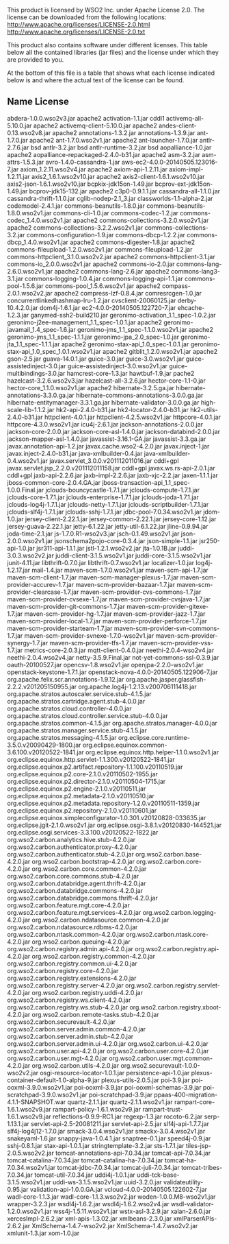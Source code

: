 
This product is licensed by WSO2 Inc. under Apache License 2.0. The license
can be downloaded from the following locations:
	http://www.apache.org/licenses/LICENSE-2.0.html
	http://www.apache.org/licenses/LICENSE-2.0.txt

This product also contains software under different licenses. This table below
all the contained libraries (jar files) and the license under which they are
provided to you.

At the bottom of this file is a table that shows what each license indicated
below is and where the actual text of the license can be found.

Name                                                                            License
---------------------------------------------------------------------------------------------------------
abdera-1.0.0.wso2v3.jar                                                         apache2
activation-1.1.jar                                                              cddl1
activemq-all-5.10.0.jar                                                         apache2
activemq-client-5.10.0.jar                                                      apache2
andes-client-0.13.wso2v8.jar                                                    apache2
annotations-1.3.2.jar
annotations-1.3.9.jar
ant-1.7.0.jar                                                                   apache2
ant-1.7.0.wso2v1.jar                                                            apache2
ant-launcher-1.7.0.jar
antlr-2.7.6.jar                                                                 bsd
antlr-3.2.jar                                                                   bsd
antlr-runtime-3.2.jar                                                           bsd
aopalliance-1.0.jar                                                             apache2
aopalliance-repackaged-2.4.0-b31.jar                                            apache2
asm-3.2.jar
asm-attrs-1.5.3.jar
avro-1.4.0-cassandra-1.jar
aws-ec2-4.0.0-20140505.123016-7.jar
axiom_1.2.11.wso2v4.jar                                                         apache2
axiom-api-1.2.11.jar
axiom-impl-1.2.11.jar
axis2_1.6.1.wso2v10.jar                                                         apache2
axis2-client-1.6.1.wso2v10.jar
axis2-json-1.6.1.wso2v10.jar
bcpkix-jdk15on-1.49.jar
bcprov-ext-jdk15on-1.49.jar
bcprov-jdk15-132.jar                                                            apache2
c3p0-0.9.1.1.jar
cassandra-all-1.1.0.jar
cassandra-thrift-1.1.0.jar
cglib-nodep-2.1_3.jar
classworlds-1.1-alpha-2.jar
codemodel-2.4.1.jar
commons-beanutils-1.8.0.jar
commons-beanutils-1.8.0.wso2v1.jar
commons-cli-1.0.jar
commons-codec-1.2.jar
commons-codec_1.4.0.wso2v1.jar                                                  apache2
commons-collections-3.2.0.wso2v1.jar                                            apache2
commons-collections-3.2.2.wso2v1.jar
commons-collections-3.2.jar
commons-configuration-1.9.jar
commons-dbcp-1.2.2.jar
commons-dbcp_1.4.0.wso2v1.jar                                                   apache2
commons-digester-1.8.jar                                                        apache2
commons-fileupload-1.2.0.wso2v1.jar
commons-fileupload-1.2.jar
commons-httpclient_3.1.0.wso2v2.jar                                             apache2
commons-httpclient-3.1.jar
commons-io_2.0.0.wso2v1.jar                                                     apache2
commons-io-2.0.jar
commons-lang-2.6.0.wso2v1.jar                                                   apache2
commons-lang-2.6.jar                                                            apache2
commons-lang3-3.1.jar
commons-logging-1.0.4.jar
commons-logging-api-1.1.jar
commons-pool-1.5.6.jar
commons-pool_1.5.6.wso2v1.jar                                                   apache2
compass-2.0.1.wso2v2.jar                                                        apache2
compress-lzf-0.8.4.jar
comresrcgen-1.0.jar
concurrentlinkedhashmap-lru-1.2.jar
cvsclient-20060125.jar
derby-10.4.2.0.jar
dom4j-1.6.1.jar
ec2-4.0.0-20140505.122720-7.jar
ehcache-1.2.3.jar
ganymed-ssh2-build210.jar
geronimo-activation_1.1_spec-1.0.2.jar
geronimo-j2ee-management_1.1_spec-1.0.1.jar                                     apache2
geronimo-javamail_1.4_spec-1.6.jar
geronimo-jms_1.1_spec-1.1.0.wso2v1.jar                                          apache2
geronimo-jms_1.1_spec-1.1.1.jar
geronimo-jpa_2.0_spec-1.0.jar
geronimo-jta_1.1_spec-1.1.1.jar                                                 apache2
geronimo-stax-api_1.0_spec-1.0.1.jar
geronimo-stax-api_1.0_spec_1.0.1.wso2v1.jar                                     apache2
gitblit_1.2.0.wso2v1.jar                                                        apache2
gson-2.5.jar
guava-14.0.1.jar
guice-3.0.jar
guice-3.0.wso2v1.jar
guice-assistedinject-3.0.jar
guice-assistedinject-3.0.wso2v1.jar
guice-multibindings-3.0.jar
hamcrest-core-1.3.jar
hawtbuf-1.9.jar                                                                 pache2
hazelcast-3.2.6.wso2v3.jar
hazelcast-all-3.2.6.jar
hector-core-1.1-0.jar
hector-core_1.1.0.wso2v1.jar                                                    apache2
hibernate-3.2.5.ga.jar
hibernate-annotations-3.3.0.ga.jar
hibernate-commons-annotations-3.0.0.ga.jar
hibernate-entitymanager-3.3.1.ga.jar
hibernate-validator-3.0.0.ga.jar
high-scale-lib-1.1.2.jar
hk2-api-2.4.0-b31.jar
hk2-locator-2.4.0-b31.jar
hk2-utils-2.4.0-b31.jar
httpclient-4.0.1.jar
httpclient-4.2.5.wso2v1.jar
httpcore-4.0.1.jar
httpcore-4.3.0.wso2v1.jar
icu4j-2.6.1.jar
jackson-annotations-2.0.0.jar
jackson-core-2.0.0.jar
jackson-core-asl-1.4.0.jar
jackson-databind-2.0.0.jar
jackson-mapper-asl-1.4.0.jar
javassist-3.16.1-GA.jar
javassist-3.3.ga.jar
javax.annotation-api-1.2.jar
javax.cache.wso2-4.2.0.jar
javax.inject-1.jar
javax.inject-2.4.0-b31.jar
java-xmlbuilder-0.4.jar
java-xmlbuilder-0.4.wso2v1.jar
javax.servlet_3.0.0.v201112011016.jar                                           cddl+gpl
javax.servlet.jsp_2.2.0.v201112011158.jar                                       cddl+gpl
javax.ws.rs-api-2.0.1.jar                                                       cddl+gpl
jaxb-api-2.2.6.jar
jaxb-impl-2.2.6.jar
jaxb-xjc-2.2.jar
jaxen-1.1.1.jar
jboss-common-core-2.0.4.GA.jar
jboss-transaction-api_1.1_spec-1.0.0.Final.jar
jclouds-bouncycastle-1.7.1.jar
jclouds-compute-1.7.1.jar
jclouds-core-1.7.1.jar
jclouds-enterprise-1.7.1.jar
jclouds-joda-1.7.1.jar
jclouds-log4j-1.7.1.jar
jclouds-netty-1.7.1.jar
jclouds-scriptbuilder-1.7.1.jar
jclouds-slf4j-1.7.1.jar
jclouds-sshj-1.7.1.jar
jdbc-pool-7.0.34.wso2v1.jar
jdom-1.0.jar
jersey-client-2.22.1.jar
jersey-common-2.22.1.jar
jersey-core-1.12.jar
jersey-guava-2.22.1.jar
jetty-6.1.22.jar
jetty-util-6.1.22.jar
jline-0.9.94.jar
joda-time-2.1.jar
js-1.7.0.R1-wso2v3.jar
jsch-0.1.49.wso2v1.jar
json-2.0.0.wso2v1.jar
jsonschema2pojo-core-0.3.4.jar
json-simple-1.1.jar
jsr250-api-1.0.jar
jsr311-api-1.1.1.jar
jstl-1.2.1.wso2v2.jar
jta-1.0.1B.jar
juddi-3.0.3.wso2v2.jar
juddi-client-3.1.5.wso2v1.jar
juddi-core-3.1.5.wso2v1.jar
junit-4.11.jar
libthrift-0.7.0.jar
libthrift-0.7.wso2v1.jar
localizer-1.0.jar
log4j-1.2.17.jar
mail-1.4.jar
maven-scm-1.7.0.wso2v1.jar
maven-scm-api-1.7.jar
maven-scm-client-1.7.jar
maven-scm-manager-plexus-1.7.jar
maven-scm-provider-accurev-1.7.jar
maven-scm-provider-bazaar-1.7.jar
maven-scm-provider-clearcase-1.7.jar
maven-scm-provider-cvs-commons-1.7.jar
maven-scm-provider-cvsexe-1.7.jar
maven-scm-provider-cvsjava-1.7.jar
maven-scm-provider-git-commons-1.7.jar
maven-scm-provider-gitexe-1.7.jar
maven-scm-provider-hg-1.7.jar
maven-scm-provider-jazz-1.7.jar
maven-scm-provider-local-1.7.jar
maven-scm-provider-perforce-1.7.jar
maven-scm-provider-starteam-1.7.jar
maven-scm-provider-svn-commons-1.7.jar
maven-scm-provider-svnexe-1.7.0-wso2v1.jar
maven-scm-provider-synergy-1.7.jar
maven-scm-provider-tfs-1.7.jar
maven-scm-provider-vss-1.7.jar
metrics-core-2.0.3.jar
mqtt-client-0.4.0.jar
neethi-2.0.4-wso2v4.jar
neethi-2.0.4.wso2v4.jar
netty-3.5.9.Final.jar
not-yet-commons-ssl-0.3.9.jar
oauth-20100527.jar
opencsv-1.8.wso2v1.jar
openjpa-2.2.0-wso2v1.jar
openstack-keystone-1.7.1.jar
openstack-nova-4.0.0-20140505.122906-7.jar
org.apache.felix.scr.annotations-1.9.12.jar
org.apache.jasper.glassfish-2.2.2.v201205150955.jar
org.apache.log4j-1.2.13.v200706111418.jar
org.apache.stratos.autoscaler.service.stub-4.1.5.jar
org.apache.stratos.cartridge.agent.stub-4.0.0.jar
org.apache.stratos.cloud.controller-4.0.0.jar
org.apache.stratos.cloud.controller.service.stub-4.0.0.jar
org.apache.stratos.common-4.1.5.jar
org.apache.stratos.manager-4.0.0.jar
org.apache.stratos.manager.service.stub-4.1.5.jar
org.apache.stratos.messaging-4.1.5.jar
org.eclipse.core.runtime-3.5.0.v20090429-1800.jar
org.eclipse.equinox.common-3.6.100.v20120522-1841.jar
org.eclipse.equinox.http.helper-1.1.0.wso2v1.jar
org.eclipse.equinox.http.servlet-1.1.300.v20120522-1841.jar
org.eclipse.equinox.p2.artifact.repository-1.1.100.v20110519.jar
org.eclipse.equinox.p2.core-2.1.0.v20110502-1955.jar
org.eclipse.equinox.p2.director-2.1.0.v20110504-1715.jar
org.eclipse.equinox.p2.engine-2.1.0.v20110511.jar
org.eclipse.equinox.p2.metadata-2.1.0.v20110510.jar
org.eclipse.equinox.p2.metadata.repository-1.2.0.v20110511-1359.jar
org.eclipse.equinox.p2.repository-2.1.0.v20110601.jar
org.eclipse.equinox.simpleconfigurator-1.0.301.v20120828-033635.jar
org.eclipse.jgit-2.1.0.wso2v1.jar
org.eclipse.osgi-3.8.1.v20120830-144521.jar
org.eclipse.osgi.services-3.3.100.v20120522-1822.jar
org.wso2.carbon.analytics.hive.stub-4.2.0.jar
org.wso2.carbon.authenticator.proxy-4.2.0.jar
org.wso2.carbon.authenticator.stub-4.2.0.jar
org.wso2.carbon.base-4.2.0.jar
org.wso2.carbon.bootstrap-4.2.0.jar
org.wso2.carbon.core-4.2.0.jar
org.wso2.carbon.core.common-4.2.0.jar
org.wso2.carbon.core.commons.stub-4.2.0.jar
org.wso2.carbon.databridge.agent.thrift-4.2.0.jar
org.wso2.carbon.databridge.commons-4.2.0.jar
org.wso2.carbon.databridge.commons.thrift-4.2.0.jar
org.wso2.carbon.feature.mgt.core-4.2.0.jar
org.wso2.carbon.feature.mgt.services-4.2.0.jar
org.wso2.carbon.logging-4.2.0.jar
org.wso2.carbon.ndatasource.common-4.2.0.jar
org.wso2.carbon.ndatasource.rdbms-4.2.0.jar
org.wso2.carbon.ntask.common-4.2.0.jar
org.wso2.carbon.ntask.core-4.2.0.jar
org.wso2.carbon.queuing-4.2.0.jar
org.wso2.carbon.registry.admin.api-4.2.0.jar
org.wso2.carbon.registry.api-4.2.0.jar
org.wso2.carbon.registry.common-4.2.0.jar
org.wso2.carbon.registry.common.ui-4.2.0.jar
org.wso2.carbon.registry.core-4.2.0.jar
org.wso2.carbon.registry.extensions-4.2.0.jar
org.wso2.carbon.registry.server-4.2.0.jar
org.wso2.carbon.registry.servlet-4.2.0.jar
org.wso2.carbon.registry.uddi-4.2.0.jar
org.wso2.carbon.registry.ws.client-4.2.0.jar
org.wso2.carbon.registry.ws.stub-4.2.0.jar
org.wso2.carbon.registry.xboot-4.2.0.jar
org.wso2.carbon.remote-tasks.stub-4.2.0.jar
org.wso2.carbon.securevault-4.2.0.jar
org.wso2.carbon.server.admin.common-4.2.0.jar
org.wso2.carbon.server.admin.stub-4.2.0.jar
org.wso2.carbon.server.admin.ui-4.2.0.jar
org.wso2.carbon.ui-4.2.0.jar
org.wso2.carbon.user.api-4.2.0.jar
org.wso2.carbon.user.core-4.2.0.jar
org.wso2.carbon.user.mgt-4.2.0.jar
org.wso2.carbon.user.mgt.common-4.2.0.jar
org.wso2.carbon.utils-4.2.0.jar
org.wso2.securevault-1.0.0-wso2v2.jar
osgi-resource-locator-1.0.1.jar
persistence-api-1.0.jar
plexus-container-default-1.0-alpha-9.jar
plexus-utils-2.0.5.jar
poi-3.9.jar
poi-ooxml-3.9.0.wso2v1.jar
poi-ooxml-3.9.jar
poi-ooxml-schemas-3.9.jar
poi-scratchpad-3.9.0.wso2v1.jar
poi-scratchpad-3.9.jar
ppaas-400-migration-4.1.1-SNAPSHOT.war
quartz-2.1.1.jar
quartz-2.1.1.wso2v1.jar
rampart-core-1.6.1.wso2v9.jar
rampart-policy-1.6.1.wso2v9.jar
rampart-trust-1.6.1.wso2v9.jar
reflections-0.9.9-RC1.jar
regexp-1.3.jar
rocoto-6.2.jar
serp-1.13.1.jar
servlet-api-2.5-20081211.jar
servlet-api-2.5.jar
slf4j-api-1.7.7.jar
slf4j-log4j12-1.7.0.jar
smack-3.0.4.wso2v1.jar
smackx-3.0.4.wso2v1.jar
snakeyaml-1.6.jar
snappy-java-1.0.4.1.jar
snaptree-0.1.jar
speed4j-0.9.jar
sshj-0.8.1.jar
stax-api-1.0.1.jar
stringtemplate-3.2.jar
sts-1.7.1.jar
tiles-jsp-2.0.5.wso2v2.jar
tomcat-annotations-api-7.0.34.jar
tomcat-api-7.0.34.jar
tomcat-catalina-7.0.34.jar
tomcat-catalina-ha-7.0.34.jar
tomcat-ha-7.0.34.wso2v1.jar
tomcat-jdbc-7.0.34.jar
tomcat-juli-7.0.34.jar
tomcat-tribes-7.0.34.jar
tomcat-util-7.0.34.jar
uddi4j-1.0.1.jar
uddi-tck-base-3.1.5.wso2v1.jar
uddi-ws-3.1.5.wso2v1.jar
uuid-3.2.0.jar
validateutility-0.95.jar
validation-api-1.0.0.GA.jar
vcloud-4.0.0-20140505.122602-7.jar
wadl-core-1.1.3.jar
wadl-core-1.1.3.wso2v2.jar
woden-1.0.0.M8-wso2v1.jar
wrapper-3.2.3.jar
wsdl4j-1.6.2.jar
wsdl4j-1.6.2.wso2v4.jar
wsdl-validator-1.2.0.wso2v1.jar
wss4j-1.5.11.wso2v1.jar
wstx-asl-3.2.9.jar
xalan-2.6.0.jar
xercesImpl-2.6.2.jar
xml-apis-1.3.02.jar
xmlbeans-2.3.0.jar
xmlParserAPIs-2.6.2.jar
XmlSchema-1.4.7-wso2v2.jar
XmlSchema-1.4.7.wso2v2.jar
xmlunit-1.3.jar
xom-1.0.jar